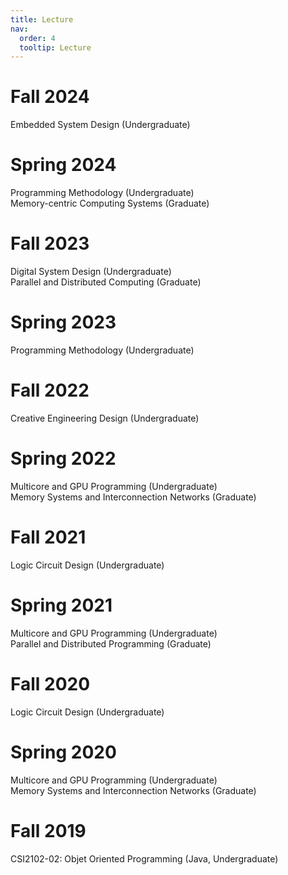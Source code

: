 ```yaml
---
title: Lecture
nav:
  order: 4
  tooltip: Lecture
---
```


# Fall 2024

Embedded System Design (Undergraduate)

# Spring 2024

Programming Methodology (Undergraduate) <br>
Memory-centric Computing Systems (Graduate)

# Fall 2023

Digital System Design (Undergraduate) <br>
Parallel and Distributed Computing (Graduate)

# Spring 2023

Programming Methodology (Undergraduate)


# Fall 2022

Creative Engineering Design (Undergraduate)


# Spring 2022

Multicore and GPU Programming (Undergraduate) <br>
Memory Systems and Interconnection Networks (Graduate)


# Fall 2021

Logic Circuit Design (Undergraduate)


# Spring 2021

Multicore and GPU Programming (Undergraduate) <br>
Parallel and Distributed Programming (Graduate)


# Fall 2020

Logic Circuit Design (Undergraduate)


# Spring 2020

Multicore and GPU Programming (Undergraduate) <br>
Memory Systems and Interconnection Networks (Graduate)


# Fall 2019

CSI2102-02: Objet Oriented Programming (Java, Undergraduate)
